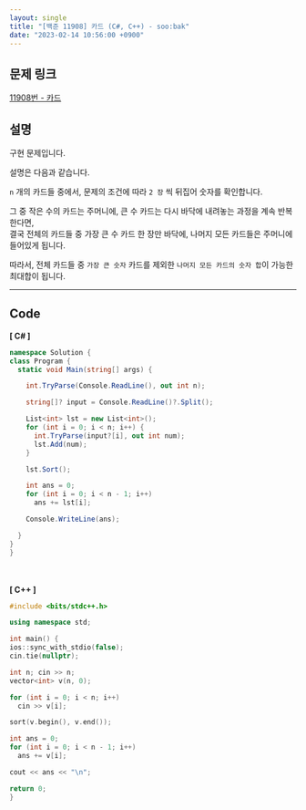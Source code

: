 ```yaml
---
layout: single
title: "[백준 11908] 카드 (C#, C++) - soo:bak"
date: "2023-02-14 10:56:00 +0900"
---
```


## 문제 링크
  [11908번 - 카드](https://www.acmicpc.net/problem/11908)

## 설명
  구현 문제입니다.<br>

  설명은 다음과 같습니다.

  `n` 개의 카드들 중에서, 문제의 조건에 따라 `2 장` 씩 뒤집어 숫자를 확인합니다. <br>

  그 중 작은 수의 카드는 주머니에, 큰 수 카드는 다시 바닥에 내려놓는 과정을 계속 반복한다면,<br>
  결국 전체의 카드들 중 가장 큰 수 카드 한 장만 바닥에, 나머지 모든 카드들은 주머니에 들어있게 됩니다.

  따라서, 전체 카드들 중 `가장 큰 숫자` 카드를 제외한 `나머지 모든 카드의 숫자 합`이 가능한 최대합이 됩니다.
  <br>

- - -

## Code
<b>[ C# ] </b>
<br>

  ```c#
namespace Solution {
  class Program {
    static void Main(string[] args) {

      int.TryParse(Console.ReadLine(), out int n);

      string[]? input = Console.ReadLine()?.Split();

      List<int> lst = new List<int>();
      for (int i = 0; i < n; i++) {
        int.TryParse(input?[i], out int num);
        lst.Add(num);
      }

      lst.Sort();

      int ans = 0;
      for (int i = 0; i < n - 1; i++)
        ans += lst[i];

      Console.WriteLine(ans);

    }
  }
}
  ```
<br><br>
<b>[ C++ ] </b>
<br>

  ```c++
#include <bits/stdc++.h>

using namespace std;

int main() {
  ios::sync_with_stdio(false);
  cin.tie(nullptr);

  int n; cin >> n;
  vector<int> v(n, 0);

  for (int i = 0; i < n; i++)
    cin >> v[i];

  sort(v.begin(), v.end());

  int ans = 0;
  for (int i = 0; i < n - 1; i++)
    ans += v[i];

  cout << ans << "\n";

  return 0;
}
  ```
